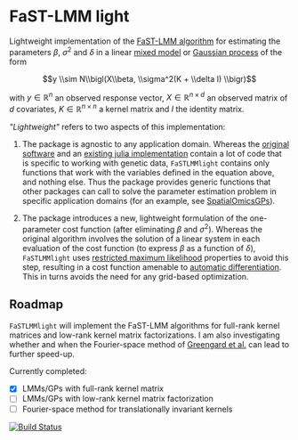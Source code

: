 # FaST-LMM light

Lightweight implementation of the [FaST-LMM algorithm](https://europepmc.org/article/med/21892150) for estimating the parameters $\beta$, $\sigma^2$ and $\delta$ in a linear [mixed model](https://en.wikipedia.org/wiki/Mixed_model) or [Gaussian process](https://en.wikipedia.org/wiki/Gaussian_process) of the form

$$y \\sim N\\bigl(X\\beta, \\sigma^2(K + \\delta I) \\bigr)$$

with $y\in\mathbb{R}^n$ an observed response vector, $X\in\mathbb{R}^{n\times d}$ an observed matrix of $d$ covariates, $K\in\mathbb{R}^{n\times n}$ a kernel matrix and $I$ the identity matrix. 

*"Lightweight"* refers to two aspects of this implementation:

1. The package is agnostic to any application domain. Whereas the [original software](https://fastlmm.github.io/) and an [existing julia implementation](https://github.com/sens/FaSTLMM.jl) contain a lot of code that is specific to working with genetic data, `FaSTLMMlight` contains only functions that work with the variables defined in the equation above, and nothing else. Thus the package provides generic functions that other packages can call to solve the parameter estimation problem in specific application domains (for an example, see [SpatialOmicsGPs](https://github.com/tmichoel/SpatialOmicsGPs.jl)).

2. The package introduces a new, lightweight formulation of the one-parameter cost function (after eliminating $\beta$ and $\sigma^2$). Whereas the original algorithm involves the solution of a linear system in each evaluation of the cost function (to express $\beta$ as a function of $\delta$), `FaSTLMMlight` uses [restricted maximum likelihood](https://en.wikipedia.org/wiki/Restricted_maximum_likelihood) properties to avoid this step, resulting in a cost function amenable to [automatic differentiation](https://julianlsolvers.github.io/Optim.jl/stable/user/gradientsandhessians/#Automatic-differentiation). This in turns avoids the need for any grid-based optimization.

## Roadmap

 `FaSTLMMlight` will implement the FaST-LMM algorithms for full-rank kernel matrices and low-rank kernel matrix factorizations. I am also investigating whether and when the Fourier-space method of [Greengard et al.](https://arxiv.org/abs/2210.10210) can lead to further speed-up.

 Currently completed:

- [x] LMMs/GPs with full-rank kernel matrix
- [ ] LMMs/GPs with low-rank kernel matrix factorization
- [ ] Fourier-space method for translationally invariant kernels

[![Build Status](https://github.com/tmichoel/FaSTLMMlight.jl/actions/workflows/CI.yml/badge.svg?branch=master)](https://github.com/tmichoel/FaSTLMMlight.jl/actions/workflows/CI.yml?query=branch%3Amaster)
